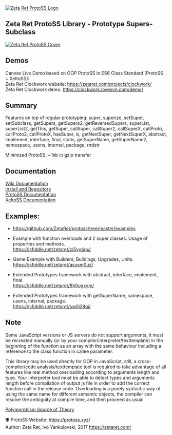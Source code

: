 [![Zeta Ret ProtoSS Logo](https://zetaret.com/images/protoss_logo_name.png)](https://protoss.xyz/)  

## Zeta Ret ProtoSS Library - Prototype Supers-Subclass  

[![Zeta Ret ProtoSS Cover](https://zetaret.com/images/protoss_cover.jpg)](https://zetaret.com/projects/protoss/)  

## Demos  
Canvas Live Demo based on OOP ProtoSS in ES6 Class Standard [ProtoSS + XeltoSS]:  
Zeta Ret Clockwork website: https://zetaret.com/projects/clockwork/  
Zeta Ret Clockwork demo: https://clockwork.lovesvn.com/demo/  

## Summary  

Features on top of regular prototyping: super, superize, setSuper, setSubclass, getSupers, getSupers2, getReversedSupers, superList, superList2, getThis, getSuper, callSuper, callSuper2, callSuperX, callProto, callProto2, callProtoX, hasSuper, is, getNextSuper, getNextSuperX, abstract, implement, interface, final, statis, getSuperName, getSuperName2, namespace, usens, internal, package, rndstr

Minimized ProtoSS, ~1kb in gzip transfer  

## Documentation  
[Wiki Documentation](https://github.com/ZetaRet/protoss/wiki/Documentation)  
[Install and Repository](https://github.com/ZetaRet/protoss/wiki/Install-and-Repository)  
[ProtoSS Documentation](https://github.com/ZetaRet/protoss/wiki/ProtoSS-Documentation)  
[XeltoSS Documentation](https://github.com/ZetaRet/protoss/wiki/XeltoSS-Documentation)  

## Examples:  
- https://github.com/ZetaRet/protoss/tree/master/examples  

- Example with function overloads and 2 super classes. Usage of properties and methods.  
https://jsfiddle.net/zetaret/cj5yy4qu/  
- Game Example with Builders, Buildings, Upgrades, Units.  
https://jsfiddle.net/zetaret/asusm0uz/  
- Extended Prototypes framework with abstract, interface, implement, final.  
https://jsfiddle.net/zetaret/8h0ugxym/  
- Extended Prototypes framework with getSuperName, namespace, usens, internal, package.  
https://jsfiddle.net/zetaret/sw0j28qj/  

## Note  
Some JavaScript versions or JS servers do not support arguments, it must be recreated manually (or by your compiler/interpreter/texttemplate) in the beginning of the function as an array with the same behaviour including a reference to the class function in callee parameter.  

This library may be used directly for OOP in JavaScript, still, a cross-compiler/code analysis/texttemplate tool is required to take advantage of all features like real method overloading according to arguments length and type. Your interpreter tool must be able to detect types and arguments length before compilation of output js file in order to add the correct function call in the release code. Overloading is a purely syntactic way of using the same name for different semantic objects, the compiler can resolve the ambiguity at compile time, and then proceed as usual.  

[Polymorphism Source of Theory](http://lucacardelli.name/indexPapers.html)  

:alien: ProtoSS Website: https://protoss.xyz/  
Author: Zeta Ret, Ivo Yankulovski, 2017 https://zetaret.com/  

